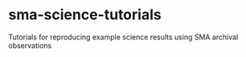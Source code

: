 # sma-science-tutorials
Tutorials for reproducing example science results using SMA archival observations
